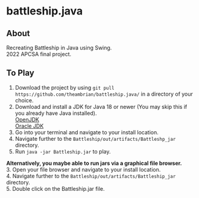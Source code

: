 battleship.java
================

About
----------
Recreating Battleship in Java using Swing.<br>
2022 APCSA final project.


To Play
----------
1. Download the project by using `git pull https://github.com/theambrian/battleship.java/` in a directory of your choice.
2. Download and install a JDK for Java 18 or newer (You may skip this if you already have Java installed).<br>
  [OpenJDK](https://jdk.java.net/18/)<br>
  [Oracle JDK](https://www.oracle.com/java/technologies/downloads/)
3. Go into your terminal and navigate to your install location.
4. Navigate further to the `Battleship/out/artifacts/Battleshp_jar` directory.
5. Run `java -jar Battleship.jar` to play.

**Alternatively, you maybe able to run jars via a graphical file browser.**
<br>3. Open your file browser and navigate to your install location.
<br>4. Navigate further to the `Battleship/out/artifacts/Battleship_jar` directory.
<br>5. Double click on the Battleship.jar file.
